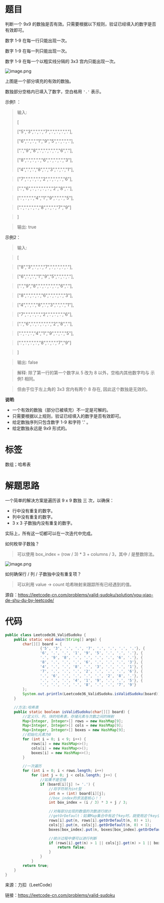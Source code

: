 # 题目

判断一个 9x9 的数独是否有效。只需要根据以下规则，验证已经填入的数字是否有效即可。



数字 1-9 在每一行只能出现一次。

数字 1-9 在每一列只能出现一次。

数字 1-9 在每一个以粗实线分隔的 3x3 宫内只能出现一次。

![image.png](https://cdn.nlark.com/yuque/0/2020/png/2979410/1607562330934-5e3809d8-fe97-4ac5-9595-31976f465b22.png)  

上图是一个部分填充的有效的数独。

数独部分空格内已填入了数字，空白格用 `'.'` 表示。

示例1 ：

> 输入:
>
> [
>
>   ["5","3",".",".","7",".",".",".","."],
>
>   ["6",".",".","1","9","5",".",".","."],
>
>   [".","9","8",".",".",".",".","6","."],
>
>   ["8",".",".",".","6",".",".",".","3"],
>
>   ["4",".",".","8",".","3",".",".","1"],

>   ["7",".",".",".","2",".",".",".","6"],

>   [".","6",".",".",".",".","2","8","."],

>   [".",".",".","4","1","9",".",".","5"],

>   [".",".",".",".","8",".",".","7","9"]

> ]

> 输出: true

示例2：

> 输入:

> [

>   ["8","3",".",".","7",".",".",".","."],

>   ["6",".",".","1","9","5",".",".","."],

>   [".","9","8",".",".",".",".","6","."],

>   ["8",".",".",".","6",".",".",".","3"],

>   ["4",".",".","8",".","3",".",".","1"],

>   ["7",".",".",".","2",".",".",".","6"],

>   [".","6",".",".",".",".","2","8","."],

>   [".",".",".","4","1","9",".",".","5"],

>   [".",".",".",".","8",".",".","7","9"]

> ]

> 输出: false

> 解释: 除了第一行的第一个数字从 5 改为 8 以外，空格内其他数字均与 示例1 相同。

>    但由于位于左上角的 3x3 宫内有两个 8 存在, 因此这个数独是无效的。



**说明**:

- 一个有效的数独（部分已被填充）不一定是可解的。
- 只需要根据以上规则，验证已经填入的数字是否有效即可。
- 给定数独序列只包含数字 1-9 和字符 '.' 。
- 给定数独永远是 9x9 形式的。



# 标签

数组；哈希表

# 解题思路

一个简单的解决方案是遍历该 9 x 9 数独 三 次，以确保：

- 行中没有重复的数字。
- 列中没有重复的数字。
- 3 x 3 子数独内没有重复的数字。

实际上，所有这一切都可以在一次迭代中完成。

如何枚举子数独？

> 可以使用 box_index = (row / 3) * 3 + columns / 3，其中 / 是整数除法。

![image.png](https://cdn.nlark.com/yuque/0/2020/png/2979410/1607955991203-e5406ac2-7568-4d9b-b71d-e76eed2638ff.png)

如何确保行 / 列 / 子数独中没有重复项？

> 可以利用 value -> count 哈希映射来跟踪所有已经遇到的值。



源自：https://leetcode-cn.com/problems/valid-sudoku/solution/you-xiao-de-shu-du-by-leetcode/

# 代码

```java
public class Leetcode36_ValidSudoku {
    public static void main(String[] args) {
        char[][] board = {
                {'5', '3', '.', '.', '7', '.', '.', '.', '.'}, {
                '6', '.', '.', '1', '9', '5', '.', '.', '.'}, {
                '.', '9', '8', '.', '.', '.', '.', '6', '.'}, {
                '8', '.', '.', '.', '6', '.', '.', '.', '3'}, {
                '4', '.', '.', '8', '.', '3', '.', '.', '1'}, {
                '7', '.', '.', '.', '2', '.', '.', '.', '6'}, {
                '.', '6', '.', '.', '.', '.', '2', '8', '.'}, {
                '.', '.', '.', '4', '1', '9', '.', '.', '5'}, {
                '.', '.', '.', '.', '8', '.', '.', '7', '9'}
        };
        System.out.println(Leetcode36_ValidSudoku.isValidSudoku(board));
    }

    //方法:哈希表
    public static boolean isValidSudoku(char[][] board) {
        //定义行、列、块的哈希表，存储元素与次数之间的映射
        Map<Integer, Integer>[] rows = new HashMap[9];
        Map<Integer, Integer>[] cols = new HashMap[9];
        Map<Integer, Integer>[] boxes = new HashMap[9];
        //初始化元素为0
        for (int i = 0; i < 9; i++) {
            rows[i] = new HashMap<>();
            cols[i] = new HashMap<>();
            boxes[i] = new HashMap<>();
        }

        //一次遍历
        for (int i = 0; i < rows.length; i++)
            for (int j = 0; j < cols.length; j++) {
                //如果不是空格
                if (board[i][j] != '.') {
                    //将字符转为int型
                    int n = (int) board[i][j];
                    //box_index的求法是核心！！
                    int box_index = (i / 3) * 3 + j / 3;

                    //对每部分出现的数值的次数进行统计
                    //getOrDefault：如果Map集合中有这个key时，就使用这个key值，没有就使用默认值defaultValue
                    rows[i].put(n, rows[i].getOrDefault(n, 0) + 1);
                    cols[j].put(n, cols[j].getOrDefault(n, 0) + 1);
                    boxes[box_index].put(n, boxes[box_index].getOrDefault(n, 0) + 1);

                    //统计过程中便可以进行判断
                    if (rows[i].get(n) > 1 || cols[j].get(n) > 1 || boxes[box_index].get(n) > 1) {
                        return false;
                    }
                }
            }
        return true;
    }
}
```



来源：力扣（LeetCode）

链接：https://leetcode-cn.com/problems/valid-sudoku